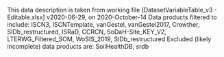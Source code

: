This data description is taken from working file [DatasetVariableTable_v3 - Editable.xlsx] v2020-06-29, on 2020-October-14
Data products filtered to include: ISCN3, ISCNTemplate, vanGestel, vanGestel2017, Crowther, SIDb_restructured, ISRaD, CCRCN, SoDaH-Site_KEY_V2, LTERWG_Filtered_SOM, WoSIS_2019, SIDb_restructured
Excluded (likely incomplete) data products are: SoilHealthDB, srdb
